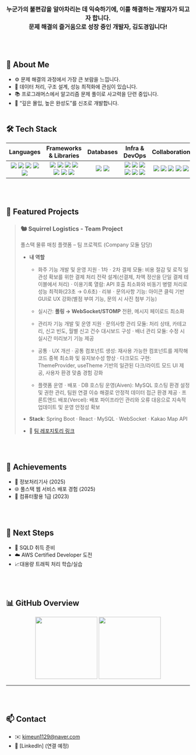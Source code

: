 
  <h3 align="center">누군가의 불편감을 알아차리는 데 익숙하기에, 이를 해결하는 개발자가 되고자 합니다.<br>
문제 해결의 즐거움으로 성장 중인 개발자, 김도경입니다!</h3>
<br/><br/>

## 🧭 About Me
- ⚙️ 문제 해결의 과정에서 가장 큰 보람을 느낍니다.
- 🧩 데이터 처리, 구조 설계, 성능 최적화에 관심이 있습니다.
- 📚 프로그래머스에서 알고리즘 문제 풀이로 사고력을 단련 중입니다.
- 🌱 “깊은 몰입, 높은 완성도”를 신조로 개발합니다.
<br/><br/>

## 🛠 Tech Stack
<div align="center">
<table>
  <thead>
    <tr>
      <th>Languages</th>
      <th>Frameworks & Libraries</th>
      <th>Databases</th>
      <th>Infra & DevOps</th>
      <th>Collaboration</th>
    </tr>
  </thead>
  <tbody>
    <tr>
      <td align="center">
<img src="https://img.shields.io/badge/Java-ff7e49?style=flat-square&logo=openjdk&logoColor=white"/>  
<img src="https://img.shields.io/badge/JavaScript-FFDF00?style=flat-square&logo=javascript&logoColor=black"/>  
<img src="https://img.shields.io/badge/HTML5-FF6F61?style=flat-square&logo=html5&logoColor=white"/>  
<img src="https://img.shields.io/badge/CSS3-1E90FF?style=flat-square&logo=css&logoColor=white"/>  
<img src="https://img.shields.io/badge/Dart-00B4AB?style=flat-square&logo=dart&logoColor=white"/>  
      </td>
      <td align="center">
<img src="https://img.shields.io/badge/Spring%20Boot-77DD77?style=flat-square&logo=springboot&logoColor=white"/>  
<img src="https://img.shields.io/badge/Hibernate-9C7A5B?style=flat-square&logo=hibernate&logoColor=white"/>  
<img src="https://img.shields.io/badge/React-61DAFB?style=flat-square&logo=react&logoColor=black"/>  
<img src="https://img.shields.io/badge/Redux-9B59B6?style=flat-square&logo=redux&logoColor=white"/>  
<img src="https://img.shields.io/badge/Flutter-00BFFF?style=flat-square&logo=flutter&logoColor=white"/>  
<img src="https://img.shields.io/badge/Bootstrap-7952B3?style=flat-square&logo=bootstrap&logoColor=white"/>   
<img src="https://img.shields.io/badge/WebSocket·STOMP-E91E63?style=flat-square&logo=socketdotio&logoColor=white"/>  
      </td>
      <td align="center">
<img src="https://img.shields.io/badge/MySQL-006699?style=flat-square&logo=mysql&logoColor=white"/>  
<img src="https://img.shields.io/badge/Oracle-E74C3C?style=flat-square&logo=oracle&logoColor=white"/>  
      </td>
      <td align="center"> 
<img src="https://img.shields.io/badge/Aiven-FF8C42?style=flat-square&logo=aiven&logoColor=white"/>  
<img src="https://img.shields.io/badge/Vercel-20232A?style=flat-square&logo=vercel&logoColor=white"/>  
<img src="https://img.shields.io/badge/Render-8A2BE2?style=flat-square&logo=render&logoColor=white"/>   
<img src="https://img.shields.io/badge/Apache%20Tomcat-F8DC75?style=flat-square&logo=apachetomcat&logoColor=black"/>  
<img src="https://img.shields.io/badge/Postman-FF6C37?style=flat-square&logo=postman&logoColor=white"/>  
<img src="https://img.shields.io/badge/Eclipse%20IDE-2C2255?style=flat-square&logo=eclipseide&logoColor=white"/>  
      </td>
      <td align="center">
<img src="https://img.shields.io/badge/Notion-222222?style=flat-square&logo=notion&logoColor=white"/>  
<img src="https://img.shields.io/badge/Jira-2684FF?style=flat-square&logo=jira&logoColor=white"/>  
<img src="https://img.shields.io/badge/Confluence-0052CC?style=flat-square&logo=confluence&logoColor=white"/>  
<img src="https://img.shields.io/badge/GitHub-000000?style=flat-square&logo=github&logoColor=white"/>  
<img src="https://img.shields.io/badge/SourceTree-2F7BF6?style=flat-square&logo=atlassian&logoColor=white"/>   
      </td>
    </tr>
  </tbody>
</table>
</div>

<br/><br/>
## 📁 Featured Projects

> ### 🐿️ Squirrel Logistics - Team Project
> 풀스택 물류 매칭 플랫폼 – 팀 프로젝트 (Company 모듈 담당)  
> - **내 역할**  
>   - 화주 기능 개발 및 운영 지원
>     · 1차ㆍ2차 결제 모듈: 비용 절감 및 로직 일관성 확보를 위한 결제 처리 전략 설계(선결제, 차액 정산을 단일 결제 테이블에서 처리)
>     · 이용기록 열람: API 호출 최소화와 비동기 병렬 처리로 성능 최적화(23초 → 0.6초)
>     · 리뷰ㆍ문의사항 기능: 아이콘 클릭 기반 GUI로 UX 강화(별점 부여 기능, 문의 시 사진 첨부 기능)
>   - 실시간: **폴링 → WebSocket/STOMP** 전환, 메시지 페이로드 최소화
>  
>   - 관리자 기능 개발 및 운영 지원
>     · 문의사항 관리 모듈: 처리 상태, 카테고리, 신고 빈도, 월별 신고 건수 대시보드 구성
>     · 배너 관리 모듈: 수정 시 실시간 미리보기 기능 제공
> 
>   - 공통ㆍUX 개선
>     · 공통 컴포넌트 생성: 재사용 가능한 컴포넌트를 제작해 코드 중복 최소화 및 유지보수성 향상
>     · 다크모드 구현: ThemeProvider, useTheme 기반의 일관된 다크/라이트 모드 UI 제공, 사용자 환경 맞춤 경험 강화
>     
>   - 플랫폼 운영ㆍ배포
>     · DB 호스팅 운영(Aiven): MySQL 호스팅 환경 설정 및 권한 관리, 팀원 연결 이슈 해결로 안정적 데이터 접근 환경 제공
>     · 프론트엔드 배포(Vercel): 배포 파이프라인 관리와 오류 대응으로 지속적 업데이트 및 운영 안정성 확보
>     
> - **Stack**: Spring Boot · React · MySQL · WebSocket · Kakao Map API  
> - 🔗 [팀 레포지토리 링크][link-squirrel-team]

<br/><br/>

## 📜 Achievements
- 🏅 정보처리기사 (2025)  
- 🌐 풀스택 웹 서비스 배포 경험 (2025)
- 🏅 컴퓨터활용 1급 (2023)  

<br/><br/>

## 📌 Next Steps
- 📘 SQLD 취득 준비
- ☁️ AWS Certified Developer 도전  
- 📈대용량 트래픽 처리 학습/실습

<br/><br/>

## 📊 GitHub Overview
<p align="center">
  <img src="https://github-readme-stats.vercel.app/api?username=kkkddkkk&show_icons=true&theme=cobalt" height="170"/>
  <img src="https://github-readme-stats.vercel.app/api/top-langs/?username=kkkddkkk&layout=donut&theme=cobalt" height="170"/>
</p>
<!-- <img src="https://raw.githubusercontent.com/kkkddkkk/programmers-badge/master/static/result.svg"/> -->

---

<br/><br/>
## 📫 Contact
- ✉️ kimeun1129@naver.com  
- 💼 [LinkedIn]  (연결 예정)

<br>


[link-squirrel-team]: https://github.com/kkkddkkk/squirrelLogistics/tree/dev
[link-squirrel-contrib]: https://github.com/eunseolgo14/squirrel-logistics-contrib
[link-gameA-play]: https://play.google.com/store/apps/details?id=com.BRAEVE.lovebastards.google&hl=ko
[link-gameB-play]: https://play.google.com/store/apps/details?id=com.BRAEVE.workaholicknights.google&hl=ko
[link-dungeon-demo]: https://www.youtube.com/watch?v=yaR13-YVNWY
[link-linkedin]: https://linkedin.com/in/eunseolgo14
[link-game-class]:https://psychedelic-deposit-53c.notion.site/3c17a7156cb74b1691b54061b8d7d273
[link-fullstack-notes]: https://psychedelic-deposit-53c.notion.site/JAVA-aa71c33d2d7b415086728c98264e35ef?pvs=74
